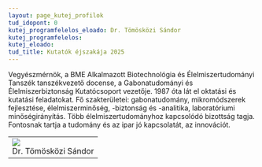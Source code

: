 ```yaml
---
layout: page_kutej_profilok
tud_idopont: 0
kutej_programfelelos_eloado: Dr. Tömösközi Sándor
kutej_programfelelos: 
kutej_eloado:
tud_title: Kutatók éjszakája 2025
---
```


Vegyészmérnök, a BME Alkalmazott Biotechnológia és Élelmiszertudományi Tanszék tanszékvezető docense, a Gabonatudományi és Élelmiszerbiztonság Kutatócsoport vezetője. 1987 óta lát el oktatási és kutatási feladatokat. Fő szakterületei: gabonatudomány, mikromódszerek fejlesztése, élelmiszerminőség, -biztonság és -analitika, laboratóriumi minőségirányítás. Több élelmiszertudományhoz kapcsolódó bizottság tagja. Fontosnak tartja a tudomány és az ipar jó kapcsolatát, az innovációt.



<table class="picture">
<tr>
<td>

<div class="gallery">
    <img src="images/Dr. Tömösközi Sándor.jpg" max-width="250" max-height="200">
  <div class="desc">Dr. Tömösközi Sándor</div>
</div>

</td>
</tr>
</table>
